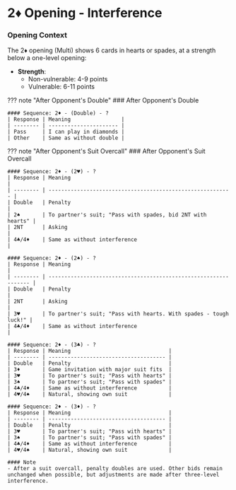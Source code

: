 # 2♦ Opening - Interference

### Opening Context

The 2♦ opening (Multi) shows 6 cards in hearts or spades, at a strength below a one-level opening:
- **Strength**:
  - Non-vulnerable: 4-9 points
  - Vulnerable: 6-11 points

??? note "After Opponent's Double"
    ### After Opponent's Double

    #### Sequence: 2♦ - (Double) - ?
    | Response | Meaning                |
    | -------- | ---------------------- |
    | Pass     | I can play in diamonds |
    | Other    | Same as without double |

??? note "After Opponent's Suit Overcall"
    ### After Opponent's Suit Overcall

    #### Sequence: 2♦ - (2♥) - ?
    | Response | Meaning                                                    |
    | -------- | ---------------------------------------------------------- |
    | Double   | Penalty                                                    |
    | 2♠       | To partner's suit; "Pass with spades, bid 2NT with hearts" |
    | 2NT      | Asking                                                     |
    | 4♣/4♦    | Same as without interference                               |

    #### Sequence: 2♦ - (2♠) - ?
    | Response | Meaning                                                          |
    | -------- | ---------------------------------------------------------------- |
    | Double   | Penalty                                                          |
    | 2NT      | Asking                                                           |
    | 3♥       | To partner's suit; "Pass with hearts. With spades - tough luck!" |
    | 4♣/4♦    | Same as without interference                                     |

    #### Sequence: 2♦ - (3♣) - ?
    | Response | Meaning                               |
    | -------- | ------------------------------------- |
    | Double   | Penalty                               |
    | 3♦       | Game invitation with major suit fits  |
    | 3♥       | To partner's suit; "Pass with hearts" |
    | 3♠       | To partner's suit; "Pass with spades" |
    | 4♣/4♦    | Same as without interference          |
    | 4♥/4♠    | Natural, showing own suit             |

    #### Sequence: 2♦ - (3♦) - ?
    | Response | Meaning                               |
    | -------- | ------------------------------------- |
    | Double   | Penalty                               |
    | 3♥       | To partner's suit; "Pass with hearts" |
    | 3♠       | To partner's suit; "Pass with spades" |
    | 4♣/4♦    | Same as without interference          |
    | 4♥/4♠    | Natural, showing own suit             |

    #### Note
    - After a suit overcall, penalty doubles are used. Other bids remain unchanged when possible, but adjustments are made after three-level interference.